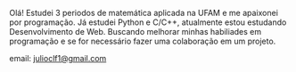 Olá!
Estudei 3 periodos de matemática aplicada na UFAM e me apaixonei por programação. Já estudei Python e C/C++, atualmente estou estudando Desenvolvimento de Web.
Buscando melhorar minhas habiliades em programação e se for necessário fazer uma colaboração em um projeto.

email: julioclf1@gmail.com  
